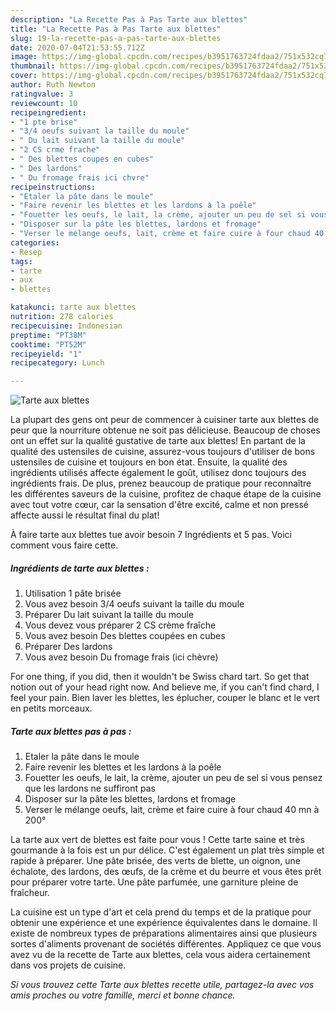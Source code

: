 ```yaml
---
description: "La Recette Pas à Pas Tarte aux blettes"
title: "La Recette Pas à Pas Tarte aux blettes"
slug: 19-la-recette-pas-a-pas-tarte-aux-blettes
date: 2020-07-04T21:53:55.712Z
image: https://img-global.cpcdn.com/recipes/b3951763724fdaa2/751x532cq70/tarte-aux-blettes-photo-principale-de-la-recette.jpg
thumbnail: https://img-global.cpcdn.com/recipes/b3951763724fdaa2/751x532cq70/tarte-aux-blettes-photo-principale-de-la-recette.jpg
cover: https://img-global.cpcdn.com/recipes/b3951763724fdaa2/751x532cq70/tarte-aux-blettes-photo-principale-de-la-recette.jpg
author: Ruth Newton
ratingvalue: 3
reviewcount: 10
recipeingredient:
- "1 pte brise"
- "3/4 oeufs suivant la taille du moule"
- " Du lait suivant la taille du moule"
- "2 CS crme frache"
- " Des blettes coupes en cubes"
- " Des lardons"
- " Du fromage frais ici chvre"
recipeinstructions:
- "Etaler la pâte dans le moule"
- "Faire revenir les blettes et les lardons à la poêle"
- "Fouetter les oeufs, le lait, la crème, ajouter un peu de sel si vous pensez que les lardons ne suffiront pas"
- "Disposer sur la pâte les blettes, lardons et fromage"
- "Verser le mélange oeufs, lait, crème et faire cuire à four chaud 40 mn à 200°"
categories:
- Resep
tags:
- tarte
- aux
- blettes

katakunci: tarte aux blettes 
nutrition: 278 calories
recipecuisine: Indonesian
preptime: "PT38M"
cooktime: "PT52M"
recipeyield: "1"
recipecategory: Lunch

---
```



![Tarte aux blettes](https://img-global.cpcdn.com/recipes/b3951763724fdaa2/751x532cq70/tarte-aux-blettes-photo-principale-de-la-recette.jpg)

La plupart des gens ont peur de commencer à cuisiner tarte aux blettes de peur que la nourriture obtenue ne soit pas délicieuse. Beaucoup de choses ont un effet sur la qualité gustative de tarte aux blettes! En partant de la qualité des ustensiles de cuisine, assurez-vous toujours d'utiliser de bons ustensiles de cuisine et toujours en bon état. Ensuite, la qualité des ingrédients utilisés affecte également le goût, utilisez donc toujours des ingrédients frais. De plus, prenez beaucoup de pratique pour reconnaître les différentes saveurs de la cuisine, profitez de chaque étape de la cuisine avec tout votre cœur, car la sensation d'être excité, calme et non pressé affecte aussi le résultat final du plat!

<!--inarticleads1-->

À faire tarte aux blettes tue avoir besoin 7 Ingrédients et 5 pas. Voici comment vous faire cette.

##### Ingrédients de tarte aux blettes :

1. Utilisation 1 pâte brisée
1. Vous avez besoin 3/4 oeufs suivant la taille du moule
1. Préparer  Du lait suivant la taille du moule
1. Vous devez vous préparer 2 CS crème fraîche
1. Vous avez besoin  Des blettes coupées en cubes
1. Préparer  Des lardons
1. Vous avez besoin  Du fromage frais (ici chèvre)


For one thing, if you did, then it wouldn&#39;t be Swiss chard tart. So get that notion out of your head right now. And believe me, if you can&#39;t find chard, I feel your pain. Bien laver les blettes, les éplucher, couper le blanc et le vert en petits morceaux. 

<!--inarticleads2-->

##### Tarte aux blettes pas à pas :

1. Etaler la pâte dans le moule
1. Faire revenir les blettes et les lardons à la poêle
1. Fouetter les oeufs, le lait, la crème, ajouter un peu de sel si vous pensez que les lardons ne suffiront pas
1. Disposer sur la pâte les blettes, lardons et fromage
1. Verser le mélange oeufs, lait, crème et faire cuire à four chaud 40 mn à 200°


La tarte aux vert de blettes est faite pour vous ! Cette tarte saine et très gourmande à la fois est un pur délice. C&#39;est également un plat très simple et rapide à préparer. Une pâte brisée, des verts de blette, un oignon, une échalote, des lardons, des œufs, de la crème et du beurre et vous êtes prêt pour préparer votre tarte. Une pâte parfumée, une garniture pleine de fraîcheur. 

<!--inarticleads1-->

<p>
La cuisine est un type d'art et cela prend du temps et de la pratique pour obtenir une expérience et une expérience équivalentes dans le domaine. Il existe de nombreux types de préparations alimentaires ainsi que plusieurs sortes d'aliments provenant de sociétés différentes. Appliquez ce que vous avez vu de la recette de Tarte aux blettes, cela vous aidera certainement dans vos projets de cuisine.
</p>

<p>
<i>Si vous trouvez cette Tarte aux blettes recette utile, partagez-la avec vos amis proches ou votre famille, merci et bonne chance.</i>
</p>
